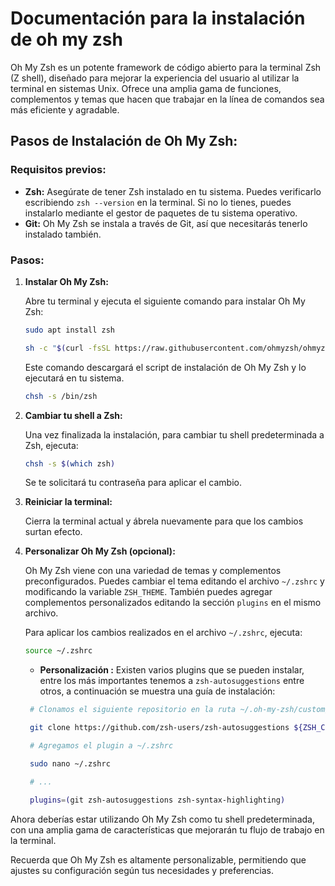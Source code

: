 # Documentación para la instalación de oh my zsh

Oh My Zsh es un potente framework de código abierto para la terminal Zsh (Z shell), diseñado para mejorar la experiencia del usuario al utilizar la terminal en sistemas Unix. Ofrece una amplia gama de funciones, complementos y temas que hacen que trabajar en la línea de comandos sea más eficiente y agradable.

## Pasos de Instalación de Oh My Zsh:

### Requisitos previos:
- **Zsh:** Asegúrate de tener Zsh instalado en tu sistema. Puedes verificarlo escribiendo `zsh --version` en la terminal. Si no lo tienes, puedes instalarlo mediante el gestor de paquetes de tu sistema operativo.
- **Git:** Oh My Zsh se instala a través de Git, así que necesitarás tenerlo instalado también.

### Pasos:

1. **Instalar Oh My Zsh:**

   Abre tu terminal y ejecuta el siguiente comando para instalar Oh My Zsh:

   ```bash
   sudo apt install zsh
   ```

   ```bash
   sh -c "$(curl -fsSL https://raw.githubusercontent.com/ohmyzsh/ohmyzsh/master/tools/install.sh)"
   ```

   Este comando descargará el script de instalación de Oh My Zsh y lo ejecutará en tu sistema.

   ```bash
   chsh -s /bin/zsh
   ```
2. **Cambiar tu shell a Zsh:**

   Una vez finalizada la instalación, para cambiar tu shell predeterminada a Zsh, ejecuta:

   ```bash
   chsh -s $(which zsh)
   ```

   Se te solicitará tu contraseña para aplicar el cambio.

3. **Reiniciar la terminal:**

   Cierra la terminal actual y ábrela nuevamente para que los cambios surtan efecto.

4. **Personalizar Oh My Zsh (opcional):**

   Oh My Zsh viene con una variedad de temas y complementos preconfigurados. Puedes cambiar el tema editando el archivo `~/.zshrc` y modificando la variable `ZSH_THEME`. También puedes agregar complementos personalizados editando la sección `plugins` en el mismo archivo.

   Para aplicar los cambios realizados en el archivo `~/.zshrc`, ejecuta:

   ```bash
   source ~/.zshrc
   ```
   - **Personalización :** Existen varios plugins que se pueden instalar, entre los más importantes tenemos a `zsh-autosuggestions` entre otros, a continuación se muestra una guía de instalación:

   ```bash
    # Clonamos el siguiente repositorio en la ruta ~/.oh-my-zsh/custom/plugins

    git clone https://github.com/zsh-users/zsh-autosuggestions ${ZSH_CUSTOM:-~/.oh-my-zsh/custom}/plugins/zsh-autosuggestions

    # Agregamos el plugin a ~/.zshrc

    sudo nano ~/.zshrc

    # ...

    plugins=(git zsh-autosuggestions zsh-syntax-highlighting)
    ```

Ahora deberías estar utilizando Oh My Zsh como tu shell predeterminada, con una amplia gama de características que mejorarán tu flujo de trabajo en la terminal.

Recuerda que Oh My Zsh es altamente personalizable, permitiendo que ajustes su configuración según tus necesidades y preferencias.
